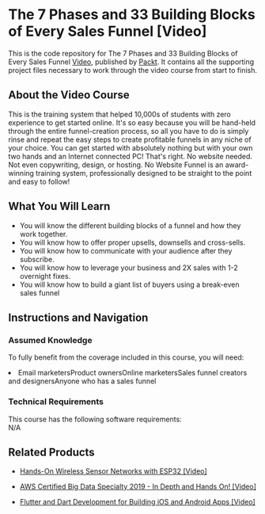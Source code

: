 


# The 7 Phases and 33 Building Blocks of Every Sales Funnel [Video]
This is the code repository for The 7 Phases and 33 Building Blocks of Every Sales Funnel [Video](https://www.packtpub.com/web-development/7-phases-and-33-building-blocks-every-sales-funnel-video), published by [Packt](https://www.packtpub.com/?utm_source=github). It contains all the supporting project files necessary to work through the video course from start to finish.
## About the Video Course
This is the training system that helped 10,000s of students with zero experience to get started online. It's so easy because you will be hand-held through the entire funnel-creation process, so all you have to do is simply rinse and repeat the easy steps to create profitable funnels in any niche of your choice. You can get started with absolutely nothing but with your own two hands and an Internet connected PC! That's right. No website needed. Not even copywriting, design, or hosting. No Website Funnel is an award-winning training system, professionally designed to be straight to the point and easy to follow!



<H2>What You Will Learn</H2>
<DIV class=book-info-will-learn-text>
<UL>
<LI>You will know the different building blocks of a funnel and how they work together.</LI>
<LI>You will know how to offer proper upsells, downsells and cross-sells.</LI>
<LI>You will know how to communicate with your audience after they subscribe.</LI>
<LI>You will know how to leverage your business and 2X sales with 1-2 overnight fixes.</LI>
<LI>You will know how to build a giant list of buyers using a break-even sales funnel</LI>
</UL></DIV>

## Instructions and Navigation
### Assumed Knowledge
To fully benefit from the coverage included in this course, you will need:<br/>
<DIV class=book-info-will-learn-text>
<LI>Email marketersProduct ownersOnline marketersSales funnel creators and designersAnyone who has a sales funnel	</li>
<DIV>

### Technical Requirements
This course has the following software requirements:<br/>
N/A

## Related Products
* [Hands-On Wireless Sensor Networks with ESP32 [Video]
](https://www.packtpub.com/networking-and-servers/hands-wireless-sensor-networks-esp32-video)

* [AWS Certified Big Data Specialty 2019 - In Depth and Hands On! [Video]
]( https://www.packtpub.com/application-development/aws-certified-big-data-specialty-2019-depth-and-hands-video)

* [Flutter and Dart Development for Building iOS and Android Apps [Video]
]( https://www.packtpub.com/application-development/flutter-and-dart-development-building-ios-and-android-apps-video)

